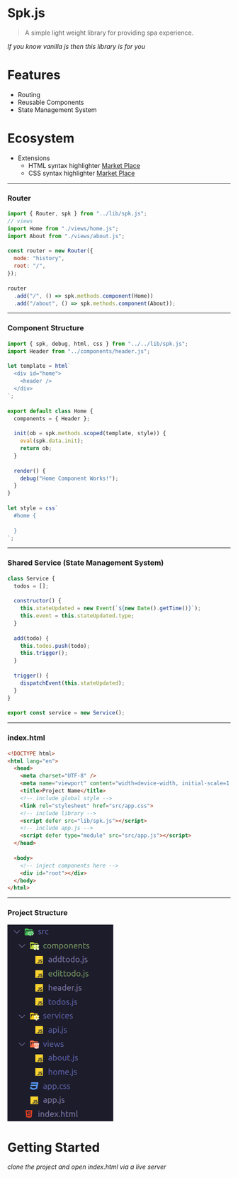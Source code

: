 # Spk.js
> A simple light weight library for providing spa experience.

*If you know vanilla js then this library is for you*

# Features
* Routing
* Reusable Components
* State Management System

# Ecosystem
* Extensions
  * HTML syntax highlighter [Market Place](https://marketplace.visualstudio.com/items?itemName=Tobermory.es6-string-html)
  * CSS syntax highlighter [Market Place](https://marketplace.visualstudio.com/items?itemName=jpoissonnier.vscode-styled-components)

---

### Router
```javascript
import { Router, spk } from "../lib/spk.js";
// views 
import Home from "./views/home.js";
import About from "./views/about.js";

const router = new Router({
  mode: "history",
  root: "/",
});

router
  .add("/", () => spk.methods.component(Home))
  .add("/about", () => spk.methods.component(About));
```

---

### Component Structure
```javascript
import { spk, debug, html, css } from "../../lib/spk.js";
import Header from "../components/header.js";

let template = html`
  <div id="home">
    <header />
  </div>
`;

export default class Home {
  components = { Header };

  init(ob = spk.methods.scoped(template, style)) {
    eval(spk.data.init);
    return ob;
  }

  render() {
    debug("Home Component Works!");
  }
}

let style = css`
  #home {

  }
`;
```

---

### Shared Service (State Management System)
```javascript
class Service {
  todos = [];

  constructor() {
    this.stateUpdated = new Event(`${new Date().getTime()}`);
    this.event = this.stateUpdated.type;
  }

  add(todo) {
    this.todos.push(todo);
    this.trigger();
  }

  trigger() {
    dispatchEvent(this.stateUpdated);
  }
}

export const service = new Service();
```

---
### index.html 

```html
<!DOCTYPE html>
<html lang="en">
  <head>
    <meta charset="UTF-8" />
    <meta name="viewport" content="width=device-width, initial-scale=1.0" />
    <title>Project Name</title>
    <!-- include global style -->
    <link rel="stylesheet" href="src/app.css">
    <!-- include library -->
    <script defer src="lib/spk.js"></script>
    <!-- include app.js -->
    <script defer type="module" src="src/app.js"></script>
  </head>

  <body>
    <!-- inject components here -->
    <div id="root"></div>
  </body>
</html>

```

---

### Project Structure
![project sctrucure](./structure.png)


# Getting Started
*clone the project and open index.html via a live server*